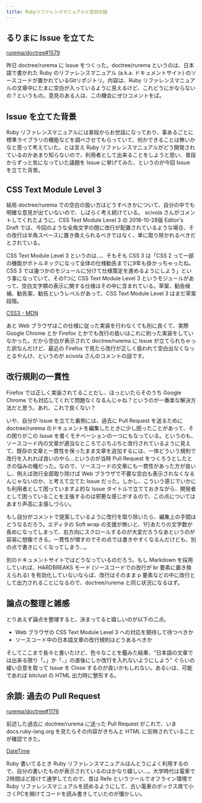 ```yaml
---
title: Rubyリファレンスマニュアルと空白の話
---
```


## るりまに Issue を立てた

[rurema/doctree#1579][1]

昨日 doctree/rurema に Issue をつくった。doctree/rurema というのは、日本語で書かれた Ruby のリファレンスマニュアル (a.k.a. ドキュメントサイト) のソースコードが置かれているGitリポジトリ。内容は、Ruby リファレンスマニュアルの文章中にたまに空白が入っているように見えるけど、これどうにかならないの？というもの。意見のある人は、この機会にぜひコメントをば。

## Issue を立てた背景

Ruby リファレンスマニュアルには普段からお世話になっており、事あるごとに標準ライブラリの機能などを調べさせてもらっていて、何かできることは無いかなと思って考えていた。とは言え Ruby リファレンスマニュアルがどう開発されているのかあまり知らないので、利用者として出来ることをしようと思い、普段からずっと気になっていた議題を Issue に挙げてみた、というのが今回 Issue を立てた背景。

## CSS Text Module Level 3

結局 doctree/rurema での空白の扱い方はどうすべきかについて、自分の中でも明確な意見が出ていないので、しばらく考え続けている。
scivola さんがコメントしてくれたように、CSS Text Module Level 3 の 2018-10-28版 Editor's Draft では、今回のような全角文字の間に改行が配置されているような場合、その改行は半角スペースに置き換えられるべきではなく、単に取り除かれるべきだとされている。

CSS Text Module Level 3 というのは…、そもそも CSS 3 は「CSS 2 って一部の機能がボトルネックになって全体の仕様勧告までに9年も掛かっちゃったね。CSS 3 では幾つかのモジュールに分けて仕様策定を進めるようにしよう」という事になっていて、その1つに CSS Text Module Level 3 というモジュールがあって、空白文字類の表示に関する仕様はその中に含まれている。草案、勧告候補、勧告案、勧告というレベルがあって、CSS Text Module Level 3 はまだ草案段階。

[CSS3 - MDN][2]

あと Web ブラウザはこの仕様に従った実装を行わなくても別に良くて、実際 Google Chrome とか Firefox とかでも改行の扱いはこれに則った実装をしていなかった。だから空白が表示されて doctree/rurema に Issue が立てられちゃった訳なんだけど、最近の Firefox で見たら改行が正しく扱われて空白出なくなっとるやんけ、というのが scivola さんのコメントの話です。

## 改行規則の一貫性
Firefox では正しく実装されてることだし、ほっといたらそのうち Google Chrome でも対応してくれて問題なくなるんじゃね？というのが一番楽な解決方法だと思う。あれ、これで良くない？

いや、自分が Issue を立てた裏側には、過去に Pull Request を送るために doctree/rurema のドキュメントを編集したときに少し困ったことがあって、その困りがこの Issue を書くモチベーションの一つにもなっている。というのも、ソースコード内の文章が適当なところでぶちぶちと改行されているように見えて、既存の文章と一貫性を保ったまま文章を追加するには、一体どういう規則で改行を入れれば良いのやら…というのが当時 Pull Request をつくろうとしたときの悩みの種だった。なので、ソースコードの文章にも一貫性があった方が良いし、例えば改行全部取り除けば Web ブラウザで不要な空白も表示されなくなるんじゃないのか、と考えて立てた Issue だった。しかし、こういう感じでいかにも利用者として困っていますよ的な Issue タイトルで立てておきながら、開発者として困っていることを主張するのは邪悪な感じがするので、この点についてはあまり声高に主張しづらい。

もし自分がコメントで提案しているように改行を取り除いたら、編集上の手間はどうなるだろう。エディタの Soft wrap の支援が無いと、1行あたりの文字数が長めになってしまって、右方向にスクロールするのが大変だろうなあというのが容易に想像できる。一貫性が増すのでその点では書きやすくなるんだけども、別の点で書きにくくなってしまう…。

別のドキュメントサイトではどうなっているのだろう。もし Markdown を採用していれば、HARDBREAKS モード (ソースコードでの改行が br 要素に置き換えられる) を有効化していないならば、改行はそのまま p 要素などの中に改行として出力されることになるので、doctree/rurema と同じ状況になるはず。

## 論点の整理と雑感

とりあえず論点を整理すると、決まってると嬉しいのが以下の二点。

- Web ブラウザの CSS Text Module Level 3 への対応を期待して待つべきか
- ソースコード中の日本語文章の改行規則はどうあるべきか

そしてここまで長々と書いたけど、色々なことを鑑みた結果、"日本語の文章では出来る限り「。」か「、」の直後にしか改行を入れないようにしよう" ぐらいの緩い合意を取って Issue を Close するのが良いかもしれない。あるいは、可能であれば bitclust の HTML 出力時に整形する。

## 余談: 過去の Pull Request

[rurema/doctree#1176][3]

前述した過去に doctree/rurema に送った Pull Request がこれで、いま docs.ruby-lang.org を見たらその内容がきちんと HTML に反映されていることが確認できた。

[DateTime][4]

Ruby 書いてるとき Ruby リファレンスマニュアルほんとうによく利用するので、自分の書いたものが表示されているのはかなり嬉しい…。大学時代は電車で2時間ほど掛けて通学してたので、昔は Refe というツールでオフライン環境で Ruby リファレンスマニュアルを読めるようにして、古い電車のボックス席で小さくPCを開けてコードを読み書きしていたのが懐かしい。

[1]: https://github.com/rurema/doctree#1579
[2]: https://developer.mozilla.org/ja/docs/Archive/CSS3
[3]: https://github.com/rurema/doctree#1176
[4]: https://docs.ruby-lang.org/ja/latest/class/DateTime.html
